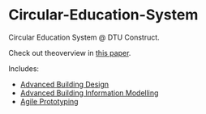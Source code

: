 # Circular-Education-System
Circular Education System @ DTU Construct.

Check out theoverview in [this paper](https://www.researchgate.net/publication/362225610_A_circular_education_system_for_the_AEC).

Includes:
- [Advanced Building Design](https://github.com/timmcginley/41936)
- [Advanced Building Information Modelling](https://github.com/timmcginley/41934)
- [Agile Prototyping](https://github.com/timmcginley/Agile-Prototyping)

